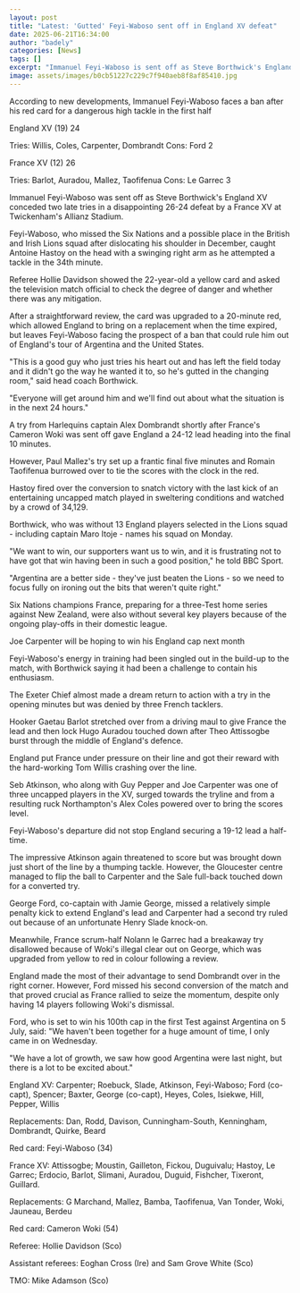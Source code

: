 ```yaml
---
layout: post
title: "Latest: 'Gutted' Feyi-Waboso sent off in England XV defeat"
date: 2025-06-21T16:34:00
author: "badely"
categories: [News]
tags: []
excerpt: "Immanuel Feyi-Waboso is sent off as Steve Borthwick's England XV concede two late tries in a disappointing defeat by a France XV at Twickenham's Allia"
image: assets/images/b0cb51227c229c7f940aeb8f8af85410.jpg
---
```


According to new developments, Immanuel Feyi-Waboso faces a ban after his red card for a dangerous high tackle in the first half

England XV (19) 24

Tries: Willis, Coles, Carpenter, Dombrandt Cons: Ford 2

France XV (12) 26

Tries: Barlot, Auradou, Mallez, Taofifenua Cons: Le Garrec 3

Immanuel Feyi-Waboso was sent off as Steve Borthwick's England XV conceded two late tries in a disappointing 26-24 defeat by a France XV at Twickenham's Allianz Stadium.

Feyi-Waboso, who missed the Six Nations and a possible place in the British and Irish Lions squad after dislocating his shoulder in December, caught Antoine Hastoy on the head with a swinging right arm as he attempted a tackle in the 34th minute.

Referee Hollie Davidson showed the 22-year-old a yellow card and asked the television match official to check the degree of danger and whether there was any mitigation.

After a straightforward review, the card was upgraded to a 20-minute red, which allowed England to bring on a replacement when the time expired, but leaves Feyi-Waboso facing the prospect of a ban that could rule him out of England's tour of Argentina and the United States.

"This is a good guy who just tries his heart out and has left the field today and it didn't go the way he wanted it to, so he's gutted in the changing room," said head coach Borthwick.

"Everyone will get around him and we'll find out about what the situation is in the next 24 hours."

A try from Harlequins captain Alex Dombrandt shortly after France's Cameron Woki was sent off gave England a 24-12 lead heading into the final 10 minutes.

However, Paul Mallez's try set up a frantic final five minutes and Romain Taofifenua burrowed over to tie the scores with the clock in the red.

Hastoy fired over the conversion to snatch victory with the last kick of an entertaining uncapped match played in sweltering conditions and watched by a crowd of 34,129.

Borthwick, who was without 13 England players selected in the Lions squad - including captain Maro Itoje - names his squad on Monday.

"We want to win, our supporters want us to win, and it is frustrating not to have got that win having been in such a good position," he told BBC Sport.

"Argentina are a better side - they've just beaten the Lions - so we need to focus fully on ironing out the bits that weren't quite right."

Six Nations champions France, preparing for a three-Test home series against New Zealand, were also without several key players because of the ongoing play-offs in their domestic league.

Joe Carpenter will be hoping to win his England cap next month

Feyi-Waboso's energy in training had been singled out in the build-up to the match, with Borthwick saying it had been a challenge to contain his enthusiasm.

The Exeter Chief almost made a dream return to action with a try in the opening minutes but was denied by three French tacklers.

Hooker Gaetau Barlot stretched over from a driving maul to give France the lead and then lock Hugo Auradou touched down after Theo Attissogbe burst through the middle of England's defence.

England put France under pressure on their line and got their reward with the hard-working Tom Willis crashing over the line.

Seb Atkinson, who along with Guy Pepper and Joe Carpenter was one of three uncapped players in the XV, surged towards the tryline and from a resulting ruck Northampton's Alex Coles powered over to bring the scores level.

Feyi-Waboso's departure did not stop England securing a 19-12 lead a half-time.

The impressive Atkinson again threatened to score but was brought down just short of the line by a thumping tackle. However, the Gloucester centre managed to flip the ball to Carpenter and the Sale full-back touched down for a converted try.

George Ford, co-captain with Jamie George, missed a relatively simple penalty kick to extend England's lead and Carpenter had a second try ruled out because of an unfortunate Henry Slade knock-on.

Meanwhile, France scrum-half Nolann le Garrec had a breakaway try disallowed because of Woki's illegal clear out on George, which was upgraded from yellow to red in colour following a review.

England made the most of their advantage to send Dombrandt over in the right corner. However, Ford missed his second conversion of the match and that proved crucial as France rallied to seize the momentum, despite only having 14 players following Woki's dismissal.

Ford, who is set to win his 100th cap in the first Test against Argentina on 5 July, said: "We haven't been together for a huge amount of time, I only came in on Wednesday. 

"We have a lot of growth, we saw how good Argentina were last night, but there is a lot to be excited about."

England XV: Carpenter; Roebuck, Slade, Atkinson, Feyi-Waboso; Ford (co-capt), Spencer; Baxter, George (co-capt), Heyes, Coles, Isiekwe, Hill, Pepper, Willis

Replacements: Dan, Rodd, Davison, Cunningham-South, Kenningham, Dombrandt, Quirke, Beard

Red card: Feyi-Waboso (34)

France XV: Attissogbe; Moustin, Gailleton, Fickou, Duguivalu; Hastoy, Le Garrec; Erdocio, Barlot, Slimani, Auradou, Duguid, Fishcher, Tixeront, Guillard.

Replacements: G Marchand, Mallez, Bamba, Taofifenua, Van Tonder, Woki, Jauneau, Berdeu

Red card: Cameron Woki (54)

Referee: Hollie Davidson (Sco)

Assistant referees: Eoghan Cross (Ire) and Sam Grove White (Sco)

TMO: Mike Adamson (Sco)

